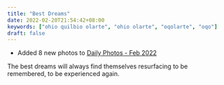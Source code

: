 ```yaml
---
title: "Best Dreams"
date: 2022-02-20T21:54:42+08:00
keywords: ["ohio quilbio olarte", "ohio olarte", "oqolarte", "oqo"]
draft: false
---
```

- Added 8 new photos to [Daily Photos - Feb 2022](/feb2022-photos)

The best dreams will always find themselves resurfacing to be remembered,
to be experienced again.
